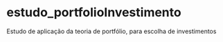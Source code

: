 # estudo_portfolioInvestimento
Estudo de aplicação da teoria de portfólio, para escolha de investimentos
